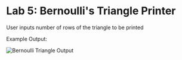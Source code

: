 # Lab 5: Bernoulli's Triangle Printer

User inputs number of rows of the triangle to be printed

Example Output:

![Bernoulli Triangle Output](/../main/images/lab5.png)
